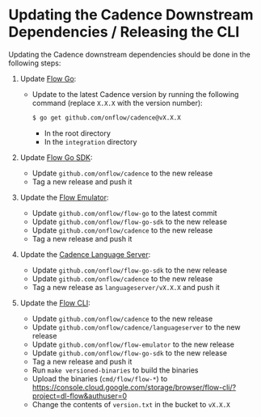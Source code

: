 # Updating the Cadence Downstream Dependencies / Releasing the CLI

Updating the Cadence downstream dependencies should be done in the following steps:

1. Update [Flow Go](https://github.com/onflow/flow-go):
   - Update to the latest Cadence version by running the following command (replace `X.X.X` with the version number):
     ```sh
     $ go get github.com/onflow/cadence@vX.X.X 
     ```
     
     - In the root directory
     - In the `integration` directory
     
2. Update [Flow Go SDK](https://github.com/onflow/flow-go-sdk):
   - Update `github.com/onflow/cadence` to the new release
   - Tag a new release and push it
   
3. Update the [Flow Emulator](https://github.com/onflow/flow-emulator):
   - Update `github.com/onflow/flow-go` to the latest commit
   - Update `github.com/onflow/flow-go-sdk` to the new release
   - Update `github.com/onflow/cadence` to the new release
   - Tag a new release and push it
   
4. Update the [Cadence Language Server](https://github.com/onflow/cadence/tree/master/languageserver):
   - Update `github.com/onflow/flow-go-sdk` to the new release
   - Update `github.com/onflow/cadence` to the new release
   - Tag a new release as `languageserver/vX.X.X` and push it

5. Update the [Flow CLI](https://github.com/onflow/flow-cli):
   - Update `github.com/onflow/cadence` to the new release
   - Update `github.com/onflow/cadence/languageserver` to the new release
   - Update `github.com/onflow/flow-emulator` to the new release
   - Update `github.com/onflow/flow-go-sdk` to the new release
   - Tag a new release and push it
   - Run `make versioned-binaries` to build the binaries
   - Upload the binaries (`cmd/flow/flow-*`) to https://console.cloud.google.com/storage/browser/flow-cli/?project=dl-flow&authuser=0
   - Change the contents of `version.txt` in the bucket to `vX.X.X`
   
